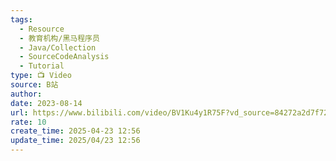 ```yaml
---
tags:
  - Resource
  - 教育机构/黑马程序员
  - Java/Collection
  - SourceCodeAnalysis
  - Tutorial
type: 📺 Video
source: B站
author: 
date: 2023-08-14
url: https://www.bilibili.com/video/BV1Ku4y1R75F?vd_source=84272a2d7f72158b38778819be5bc6ad
rate: 10
create_time: 2025-04-23 12:56
update_time: 2025/04/23 12:56
---
```

